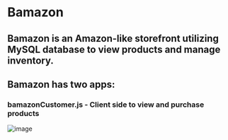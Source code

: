 # Bamazon

## Bamazon is an Amazon-like storefront utilizing MySQL database to view products and manage inventory.

## Bamazon has two apps:
### bamazonCustomer.js - Client side to view and purchase products
![image](https://user-images.githubusercontent.com/46644726/54980127-29e87400-4f62-11e9-95f5-2d9e8c4256ef.png)


